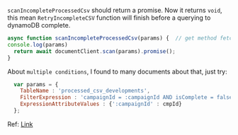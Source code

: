 `scanIncompleteProcessedCsv` should return a promise. Now it returns `void`, this mean `RetryIncompleteCSV` function will finish before a querying to dynamoDB complete.

```js
async function scanIncompleteProcessedCsv(params) {  // get method fetch data from dynamodb  
console.log(params)
  return await documentClient.scan(params).promise();
} 
```

About `multiple conditions`, I found to many documents about that, just try:

```js
  var params = {
    TableName : 'processed_csv_developments',
    FilterExpression : 'campaignId = :campaignId AND isComplete = false',
    ExpressionAttributeValues : {':campaignId' : cmpId}
  };
```


Ref: [Link][1]


  [1]: https://stackoverflow.com/questions/51328292/how-to-use-async-and-await-with-aws-sdk-javascript/51328537#51328537
